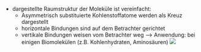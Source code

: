 - dargestellte Raumstruktur der Moleküle ist vereinfacht:
	- Asymmetrisch substituierte Kohlenstoffatome werden als Kreuz dargestellt 
	- horizontale Bindungen sind auf dem Betrachter gerichtet
	- vertikale Bindungen weisen vom Betrachter weg 
--> Anwendung: bei einigen Biomolekülen (z.B. Kohlenhydraten, Aminosäuren)
![](Pasted%20image%2020231113162741.png)
